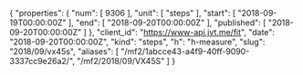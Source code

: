 {
  "properties": {
    "num": [
      9306
    ],
    "unit": [
      "steps"
    ],
    "start": [
      "2018-09-19T00:00:00Z"
    ],
    "end": [
      "2018-09-20T00:00:00Z"
    ],
    "published": [
      "2018-09-20T00:00:00Z"
    ]
  },
  "client_id": "https://www-api.jvt.me/fit",
  "date": "2018-09-20T00:00:00Z",
  "kind": "steps",
  "h": "h-measure",
  "slug": "2018/09/vx45s",
  "aliases": [
    "/mf2/1abcce43-a4f9-40ff-9090-3337cc9e26a2/",
    "/mf2/2018/09/VX45S"
  ]
}

